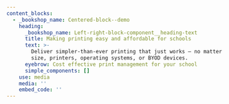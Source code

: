 ```yaml
---
content_blocks:
  - _bookshop_name: Centered-block--demo
    heading:
      _bookshop_name: Left-right-block-component__heading-text
      title: Making printing easy and affordable for schools
      text: >-
        Deliver simpler-than-ever printing that just works – no matter your
        size, printers, operating systems, or BYOD devices.
      eyebrow: Cost effective print management for your school
      simple_components: []
    use: media
    media: ''
    embed_code: ''
---
```


